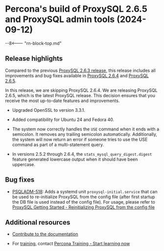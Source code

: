 #  Percona's build of ProxySQL 2.6.5 and ProxySQL admin tools (2024-09-12)

--8<--- "rn-block-top.md"

## Release highlights

Compared to the previous [ProxySQL 2.6.3 release], this release includes all improvements and bug fixes available in [ProxySQL 2.6.4] and [ProxySQL 2.6.5].

In this release, we are skipping ProxySQL 2.6.4. We are releasing ProxySQL 2.6.5, which is the latest ProxySQL release. This decision ensures that you receive the most up-to-date features and improvements.

* Upgraded OpenSSL to version 3.3.1.

* Added compatibility for Ubuntu 24 and Fedora 40.

* The system now correctly handles the `USE` command when it ends with a semicolon. It removes any trailing semicolon automatically. Additionally, the system will now return an error if someone tries to use the USE command as part of a multi-statement query.

* In versions 2.5.2 through 2.6.4, the `stats_mysql_query_digest.digest` feature generated lowercase output when it should have been uppercase.


## Bug fixes

* [PSQLADM-518](https://perconadev.atlassian.net/browse/PSQLADM-518): Adds a systemd unit `proxysql-initial.service` that can be used to re-initialize ProxySQL from the config file (after first startup the DB file is used instead of the config file). For usage, please refer to [ProxySQL Getting Started - Reinitializing ProxySQL from the config file](https://proxysql.com/documentation/getting-started/#:~:text=Reinitializing%20ProxySQL%20from%20the%20config%20file])

## Additional resources

- [Contribute to the documentation](https://github.com/percona/proxysql-admin-tool-doc/blob/main/contributing.md)

- For [training](https://www.percona.com/training), contact [Percona Training - Start learning now](https://learn.percona.com/contact-me)


[ProxySQL 2.6.3 release]: https://docs.percona.com/proxysql/2.6.3.html
[ProxySQL 2.6.4]: https://github.com/sysown/proxysql/releases/tag/v2.6.4
[ProxySQL 2.6.5]: https://github.com/sysown/proxysql/releases/tag/v2.6.5
